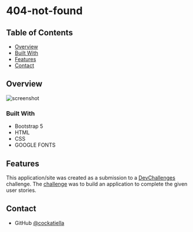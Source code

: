 # 404-not-found

## Table of Contents

- [Overview](#overview)
- [Built With](#built-with)
- [Features](#features)
- [Contact](#contact)


## Overview

![screenshot](https://www.canva.com/design/DAE-FB7f3X8/zp88xT_TLoOCiZFXqgct6g/view?utm_content=DAE-FB7f3X8&utm_campaign=designshare&utm_medium=link&utm_source=publishsharelink)

### Built With


- Bootstrap 5
- HTML
- CSS
- GOOGLE FONTS

## Features


This application/site was created as a submission to a [DevChallenges](https://devchallenges.io/challenges) challenge. The [challenge](https://devchallenges.io/challenges/wBunSb7FPrIepJZAg0sY) was to build an application to complete the given user stories.


## Contact

- GitHub [@cockatiella](https://github.com/cockatiella)
